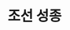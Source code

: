 ---
layout: hubs
key: Q484006
title: 조선 성종
name: 조선 성종
description: 조선의 9대 임금
score: 0.011488527567552915
degree: 19
---